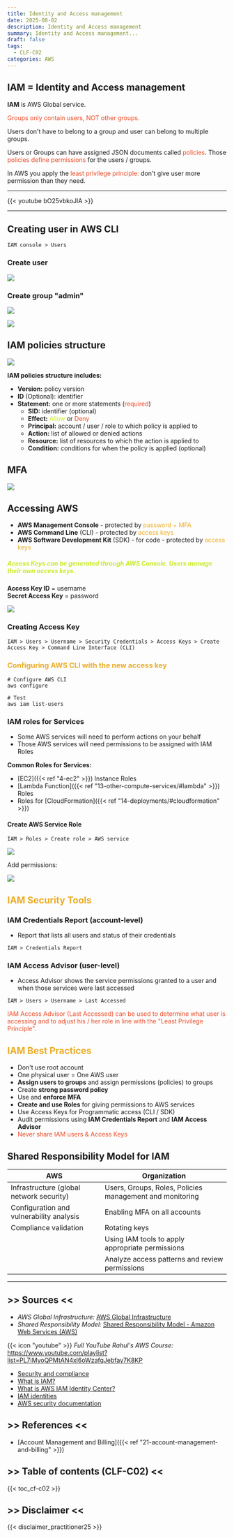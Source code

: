 ```yaml
---
title: Identity and Access management
date: 2025-08-02
description: Identity and Access management
summary: Identity and Access management...
draft: false
tags:
  - CLF-C02
categories: AWS
---
```

## **IAM** = Identity and Access management

**IAM** is AWS Global service.

<font color=#EB4925>Groups only contain users, NOT other groups.</font>

Users don't have to belong to a group and user can belong to multiple groups.

Users or Groups can have assigned JSON documents called <font color=#EB4925>policies</font>. Those <font color=#EB4925>policies define permissions</font> for the users / groups.

In AWS you apply the <font color=#EB4925>least privilege principle:</font> don't give user more permission than they need.

---

{{< youtube bO25vbkoJlA >}}

---
## Creating user in AWS CLI

```AWSConsole
IAM console > Users
```

### Create user

![](./assets/AWS_IAM_Create_User.png)
### Create group "admin"

![](./assets/AWS_IAM_Create_Group.png)

![](./assets/AWS_IAM_Create_User_Tags.png)
## IAM policies structure

![](./assets/AWS_IAM_Policies_Structure.png)

**IAM policies structure includes:**

- **Version:** policy version
- **ID** (Optional): identifier
- **Statement:** one or more statements (<font color=#EB4925>required</font>)	
	- **SID:** identifier (optional)
	- **Effect:** <font color=#C7EB25>Allow</font> or <font color=#EB4925>Deny</font>
	- **Principal:** account / user / role to which policy is applied to
	- **Action:** list of allowed or denied actions
	- **Resource:** list of resources to which the action is applied to
	- **Condition:** conditions for when the policy is applied (optional)
## MFA

![](./assets/AWS_IAM_MFA.png)
## Accessing AWS

- **AWS Management Console** - protected by <font color=#EBAC25>password + MFA</font>
- **AWS Command Line** (CLI) - protected by <font color=#EBAC25>access keys</font>
- **AWS Software Development Kit** (SDK) - for code - protected by <font color=#EBAC25>access keys</font>
##### <font color=#C7EB25>Access Keys can be generated through AWS Console. Users manage their own access keys.</font>

**Access Key ID** = username<br />
**Secret Access Key** = password

![](./assets/AWS_IAM_Fake_Access_Keys_Example.png)
### Creating Access Key

```AWSConsole
IAM > Users > Username > Security Credentials > Access Keys > Create Access Key > Command Line Interface (CLI)
```
### <font color=#EBAC25>Configuring AWS CLI with the new access key</font>

```CMD
# Configure AWS CLI
aws configure

# Test
aws iam list-users
```

### IAM roles for Services

- Some AWS services will need to perform actions on your behalf
- Those AWS services will need permissions to be assigned with IAM Roles

**Common Roles for Services:**

- [EC2]({{< ref "4-ec2" >}}) Instance Roles
- [Lambda Function]({{< ref "13-other-compute-services/#lambda" >}}) Roles
- Roles for [CloudFormation]({{< ref "14-deployments/#cloudformation" >}})
#### Create AWS Service Role

```AWSConsole
IAM > Roles > Create role > AWS service
```

![](./assets/AWS_IAM_Role_Create.png)

Add permissions:

![](./assets/AWS_IAM_Role_Add_Permissions.png)
## <font color=#EBAC25>IAM Security Tools</font>

### IAM Credentials Report (account-level)

- Report that lists all users and status of their credentials

```AWSConsole
IAM > Credentials Report
```
### IAM Access Advisor (user-level)

- Access Advisor shows the service permissions granted to a user and when those services were last accessed

```AWSConsole
IAM > Users > Username > Last Accessed
```

<font color=#EB4925>IAM Access Advisor (Last Accessed) can be used to determine what user is accessing and to adjust his / her role in line with the "Least Privilege Principle".</font>
## <font color=#EBAC25>IAM Best Practices</font>

- Don't use root account
- One physical user = One AWS user
- **Assign users to groups** and assign permissions (policies) to groups
- Create **strong password policy**
- Use and **enforce MFA**
- **Create and use Roles** for giving permissions to AWS services
- Use Access Keys for Programmatic access (CLI / SDK)
- Audit permissions using **IAM Credentials Report** and **IAM Access Advisor**
- <font color=#EB4925>Never share IAM users & Access Keys</font>
## Shared Responsibility Model for IAM

| **AWS**                                  | **Organization**                                         |
| ---------------------------------------- | -------------------------------------------------------- |
| Infrastructure (global network security) | Users, Groups, Roles, Policies management and monitoring |
| Configuration and vulnerability analysis | Enabling MFA on all accounts                             |
| Compliance validation                    | Rotating keys                                            |
|                                          | Using IAM tools to apply appropriate permissions         |
|                                          | Analyze access patterns and review permissions           |

---
## >> Sources <<

- _AWS Global Infrastructure:_ [AWS Global Infrastructure](https://infrastructure.aws)
- _Shared Responsibility Model:_ [Shared Responsibility Model - Amazon Web Services (AWS)](https://aws.amazon.com/compliance/shared-responsibility-model/)

{{< icon "youtube" >}} _Full YouTube Rahul's AWS Course:_ https://www.youtube.com/playlist?list=PL7iMyoQPMtAN4xl6oWzafqJebfay7K8KP

- [Security and compliance](https://docs.aws.amazon.com/whitepapers/latest/aws-overview/security-and-compliance.html)    
- [What is IAM?](https://docs.aws.amazon.com/IAM/latest/UserGuide/introduction.html)    
- [What is AWS IAM Identity Center?](https://docs.aws.amazon.com/singlesignon/latest/userguide/what-is.html)    
- [IAM identities](https://docs.aws.amazon.com/IAM/latest/UserGuide/id.html)    
- [AWS security documentation](https://docs.aws.amazon.com/security/)
## >> References << 

- [Account Management and Billing]({{< ref "21-account-management-and-billing" >}})
## >> Table of contents (CLF-C02) <<

{{< toc_cf-c02 >}}
## >> Disclaimer <<

{{< disclaimer_practitioner25 >}}
